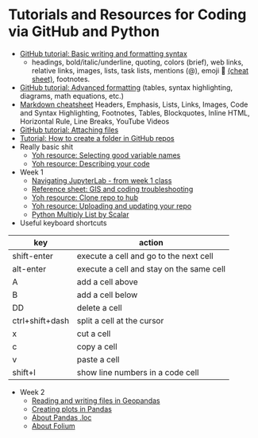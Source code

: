 # Tutorials and Resources for Coding via GitHub and Python
* [GitHub tutorial: Basic writing and formatting syntax](https://docs.github.com/en/get-started/writing-on-github/getting-started-with-writing-and-formatting-on-github/basic-writing-and-formatting-syntax)
   * headings, bold/italic/underline, quoting, colors (brief), web links, relative links, images, lists, task lists, mentions (@), emoji 🍭 [(cheat sheet)](https://github.com/ikatyang/emoji-cheat-sheet/blob/master/README.md), footnotes.
* [GitHub tutorial: Advanced formatting](https://docs.github.com/en/get-started/writing-on-github/working-with-advanced-formatting) (tables, syntax highlighting, diagrams, math equations, etc.)
* [Markdown cheatsheet](https://github.com/adam-p/markdown-here/wiki/Markdown-Cheatsheet) Headers, Emphasis, Lists, Links, Images, Code and Syntax Highlighting, Footnotes, Tables, Blockquotes, Inline HTML, Horizontal Rule, Line Breaks, YouTube Videos
* [GitHub tutorial: Attaching files](https://docs.github.com/en/get-started/writing-on-github/working-with-advanced-formatting/attaching-files)
* [Tutorial: How to create a folder in GitHub repos](https://www.alpharithms.com/how-to-create-a-folder-in-github-repos-463022/)
* Really basic shit
   * [Yoh resource: Selecting good variable names](https://github.com/yohman/23W-UP221/blob/main/Weeks/Week01%20Intro/extras/gcp-1-variable-naming.ipynb)
   * [Yoh resource: Describing your code](https://github.com/yohman/23W-UP221/blob/main/Weeks/Week01%20Intro/extras/gcp-2-describing-code.ipynb)
* Week 1   
   * [Navigating JupyterLab - from week 1 class](https://github.com/yohman/23W-UP221/blob/main/Weeks/Week01%20Intro/W102-NavigatingTheNotebook.ipynb)
   * [Reference sheet: GIS and coding troubleshooting](https://docs.google.com/document/d/14fz3iSSb76PDiyqY8ZGDpao3umKMgvvR5NtvQwOsJao/edit)
   * [Yoh resource: Clone repo to hub](https://github.com/yohman/23W-UP221/blob/main/Git%20related/Clone%20repo%20to%20hub.md)
   * [Yoh resource: Uploading and updating your repo](https://github.com/yohman/23W-UP221/blob/main/Git%20related/Clone%20repo%20to%20hub.md)
   * [Python Multiply List by Scalar](https://linuxhint.com/multiply-list-scalar-python/)
* Useful keyboard shortcuts

key | action
--- | ---
shift-enter | execute a cell and go to the next cell
alt-enter | execute a cell and stay on the same cell
A | add a cell above
B | add a cell below
DD | delete a cell
ctrl+shift+dash | split a cell at the cursor
x | cut a cell
c | copy a cell
v | paste a cell
shift+l | show line numbers in a code cell

* Week 2
    * [Reading and writing files in Geopandas](https://geopandas.org/en/latest/docs/user_guide/io.htmlhttps://geopandas.org/en/latest/docs/user_guide/io.html)
    * [Creating plots in Pandas](https://pandas.pydata.org/pandas-docs/stable/getting_started/intro_tutorials/04_plotting.html#min-tut-04-plotting)
    * [About Pandas .loc](https://www.w3resource.com/pandas/dataframe/dataframe-loc.php)
    * [About Folium](https://python-visualization.github.io/folium/quickstart.html)
